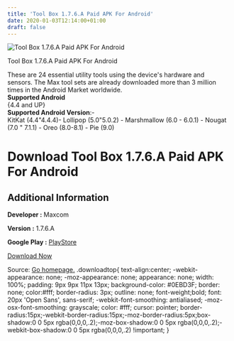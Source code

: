```yaml
---
title: 'Tool Box 1.7.6.A Paid APK For Android'
date: 2020-01-03T12:14:00+01:00
draft: false
---
```


![Tool Box 1.7.6.A Paid APK For Android](https://i1.wp.com/apkhome.net/wp-content/uploads/2020/01/Tool-Box-1.7.6.A-Paid.png "Tool Box 1.7.6.A Paid APK For Android")

  

Tool Box 1.7.6.A Paid APK For Android

These are 24 essential utility tools using the device's hardware and sensors. The Max tool sets are already downloaded more than 3 million times in the Android Market worldwide.  
**Supported Android**  
{4.4 and UP}  
**Supported Android Version**:-  
KitKat (4.4"4.4.4)- Lollipop (5.0"5.0.2) - Marshmallow (6.0 - 6.0.1) - Nougat (7.0 " 7.1.1) - Oreo (8.0-8.1) - Pie (9.0)

Download Tool Box 1.7.6.A Paid APK For Android
==============================================

Additional Information
----------------------

**Developer :** Maxcom

**Version :** 1.7.6.A

**Google Play :** [PlayStore](https://play.google.com/store/apps/details?id=maxcom.toolbox)

  

[Download Now](https://store4app.co/post/tool-box-1-7-6-a-paid-apk-for-android_1578035176)

  
Source: [Go homepage.](https://store4app.co/post/tool-box-1-7-6-a-paid-apk-for-android_1578035176) .downloadtop{ text-align:center; -webkit-appearance: none; -moz-appearance: none; appearance: none; width: 100%; padding: 9px 9px 11px 13px; background-color: #0EBD3F; border: none; color:#fff; border-radius: 3px; outline: none; font-weight;bold; font: 20px 'Open Sans', sans-serif; -webkit-font-smoothing: antialiased; -moz-osx-font-smoothing: grayscale; color: #fff; cursor: pointer; border-radius:15px;-webkit-border-radius:15px;-moz-border-radius:5px;box-shadow:0 0 5px rgba(0,0,0,.2);-moz-box-shadow:0 0 5px rgba(0,0,0,.2);-webkit-box-shadow:0 0 5px rgba(0,0,0,.2) !important; }